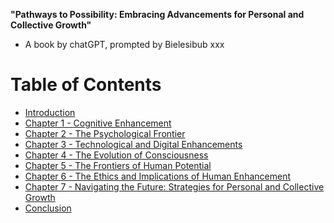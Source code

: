 **"Pathways to Possibility: Embracing Advancements for Personal and Collective Growth"**

- A book by chatGPT, prompted by Bielesibub xxx

# Table of Contents

- [Introduction](introduction.md)
- [Chapter 1 - Cognitive Enhancement](chapter_1.md)
- [Chapter 2 - The Psychological Frontier](chapter_2.md)
- [Chapter 3 - Technological and Digital Enhancements](chapter_3.md)
- [Chapter 4 - The Evolution of Consciousness](chapter_4.md)
- [Chapter 5 - The Frontiers of Human Potential](chapter_5.md)
- [Chapter 6 - The Ethics and Implications of Human Enhancement](chapter_6.md)
- [Chapter 7 - Navigating the Future: Strategies for Personal and Collective Growth](chapter_7.md)
- [Conclusion](conclusion.md)